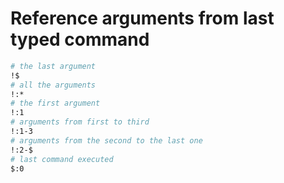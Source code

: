 # Reference arguments from last typed command

```sh
# the last argument
!$
# all the arguments
!:*
# the first argument
!:1
# arguments from first to third
!:1-3
# arguments from the second to the last one
!:2-$
# last command executed
$:0
```